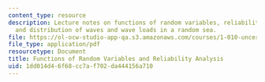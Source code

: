 ```yaml
---
content_type: resource
description: Lecture notes on functions of random variables, reliability analysis,
  and distribution of waves and wave loads in a random sea.
file: https://ol-ocw-studio-app-qa.s3.amazonaws.com/courses/1-010-uncertainty-in-engineering-fall-2008/1dd014d46f68cc7af702da444156a710_app_12.pdf
file_type: application/pdf
resourcetype: Document
title: Functions of Random Variables and Reliability Analysis
uid: 1dd014d4-6f68-cc7a-f702-da444156a710
---
```

